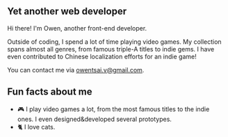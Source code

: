 ## Yet another web developer

Hi there! I'm Owen, another front-end developer.

Outside of coding, I spend a lot of time playing video games. My collection spans almost all genres, from famous triple-A titles to indie gems. I have even contributed to Chinese localization efforts for an indie game!

You can contact me via [owentsai.v@gmail.com](mailto:owentsai.v@gmail.com).

## Fun facts about me

- :video_game: I play video games a lot, from the most famous titles to the indie ones. I even designed&developed several prototypes.
- :cat2: I love cats.
